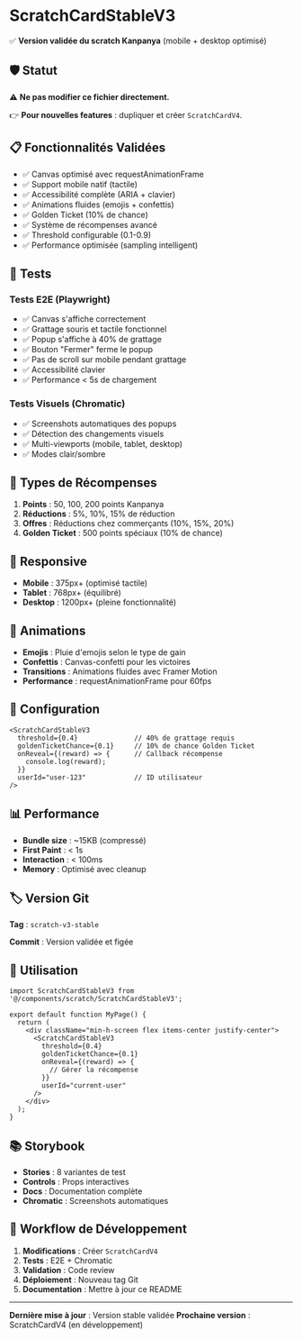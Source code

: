 # ScratchCardStableV3

✅ **Version validée du scratch Kanpanya** (mobile + desktop optimisé)

## 🛡️ Statut

⚠️ **Ne pas modifier ce fichier directement.**

👉 **Pour nouvelles features** : dupliquer et créer `ScratchCardV4`.

## 📋 Fonctionnalités Validées

- ✅ Canvas optimisé avec requestAnimationFrame
- ✅ Support mobile natif (tactile)
- ✅ Accessibilité complète (ARIA + clavier)
- ✅ Animations fluides (emojis + confettis)
- ✅ Golden Ticket (10% de chance)
- ✅ Système de récompenses avancé
- ✅ Threshold configurable (0.1-0.9)
- ✅ Performance optimisée (sampling intelligent)

## 🧪 Tests

### Tests E2E (Playwright)
- ✅ Canvas s'affiche correctement
- ✅ Grattage souris et tactile fonctionnel
- ✅ Popup s'affiche à 40% de grattage
- ✅ Bouton "Fermer" ferme le popup
- ✅ Pas de scroll sur mobile pendant grattage
- ✅ Accessibilité clavier
- ✅ Performance < 5s de chargement

### Tests Visuels (Chromatic)
- ✅ Screenshots automatiques des popups
- ✅ Détection des changements visuels
- ✅ Multi-viewports (mobile, tablet, desktop)
- ✅ Modes clair/sombre

## 🎯 Types de Récompenses

1. **Points** : 50, 100, 200 points Kanpanya
2. **Réductions** : 5%, 10%, 15% de réduction
3. **Offres** : Réductions chez commerçants (10%, 15%, 20%)
4. **Golden Ticket** : 500 points spéciaux (10% de chance)

## 📱 Responsive

- **Mobile** : 375px+ (optimisé tactile)
- **Tablet** : 768px+ (équilibré)
- **Desktop** : 1200px+ (pleine fonctionnalité)

## 🎨 Animations

- **Emojis** : Pluie d'emojis selon le type de gain
- **Confettis** : Canvas-confetti pour les victoires
- **Transitions** : Animations fluides avec Framer Motion
- **Performance** : requestAnimationFrame pour 60fps

## 🔧 Configuration

```tsx
<ScratchCardStableV3 
  threshold={0.4}              // 40% de grattage requis
  goldenTicketChance={0.1}     // 10% de chance Golden Ticket
  onReveal={(reward) => {      // Callback récompense
    console.log(reward);
  }}
  userId="user-123"            // ID utilisateur
/>
```

## 📊 Performance

- **Bundle size** : ~15KB (compressé)
- **First Paint** : < 1s
- **Interaction** : < 100ms
- **Memory** : Optimisé avec cleanup

## 🏷️ Version Git

**Tag** : `scratch-v3-stable`

**Commit** : Version validée et figée

## 🚀 Utilisation

```tsx
import ScratchCardStableV3 from '@/components/scratch/ScratchCardStableV3';

export default function MyPage() {
  return (
    <div className="min-h-screen flex items-center justify-center">
      <ScratchCardStableV3 
        threshold={0.4}
        goldenTicketChance={0.1}
        onReveal={(reward) => {
          // Gérer la récompense
        }}
        userId="current-user"
      />
    </div>
  );
}
```

## 📚 Storybook

- **Stories** : 8 variantes de test
- **Controls** : Props interactives
- **Docs** : Documentation complète
- **Chromatic** : Screenshots automatiques

## 🔄 Workflow de Développement

1. **Modifications** : Créer `ScratchCardV4`
2. **Tests** : E2E + Chromatic
3. **Validation** : Code review
4. **Déploiement** : Nouveau tag Git
5. **Documentation** : Mettre à jour ce README

---

**Dernière mise à jour** : Version stable validée
**Prochaine version** : ScratchCardV4 (en développement)



